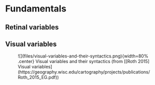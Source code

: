 # Fundamentals

## Retinal variables

## Visual variables


<figure markdown>
![](files/visual-variables-and-their-syntactics.png){width=80% .center}
<figurecaption>
Visual variables and their syntactics (from [[Roth 2015] Visual variables](https://geography.wisc.edu/cartography/projects/publications/Roth_2015_EG.pdf))
</figurecaption>
</figure>

